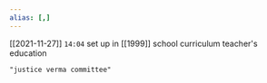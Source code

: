 ```yaml
---
alias: [,]
---
```


[[2021-11-27]] `14:04`
set up in [[1999]]
school curriculum
teacher's education
```query
"justice verma committee"
```